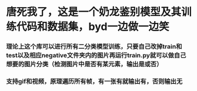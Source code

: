 # 唐死我了，这是一个奶龙鉴别模型及其训练代码和数据集，byd一边做一边笑
### 理论上这个库可以进行所有二分类模型训练，只要自己改掉train和test以及相应negative文件夹内的图片再运行train.py就可以做自己想要的图片分类（检测图片中是否有某元素，输出是或否）
### 支持gif和视频，原理遍历所有帧，有一张有就输出有，否则输出无